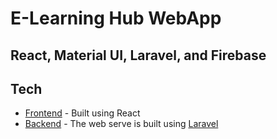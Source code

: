 # E-Learning Hub  WebApp
## React, Material UI, Laravel, and Firebase

## Tech

- [Frontend] - Built using React
- [Backend] - The web serve is built using [Laravel]

[//]: # (These are reference links used in the body of this note and get stripped out when the markdown processor does its job. There is no need to format nicely because it shouldn't be seen. Thanks SO - http://stackoverflow.com/questions/4823468/store-comments-in-markdown-syntax)

   [Frontend]: <https://github.com/HaidarAliN/E-learning-Hub-Frontend.git>
   [Backend]: <https://github.com/HaidarAliN/E-learning-Hub-server.git>
   [Laravel]: <https://laravel.com/>
